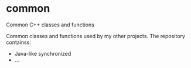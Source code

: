 # common
Common C++ classes and functions

Common classes and functions used by my other projects. The repository containss:
* Java-like synchronized
* ...
